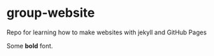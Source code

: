 # group-website

Repo for learning how to make websites with jekyll and GitHub Pages

Some **bold** font.
